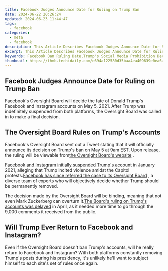 ```yaml
---
title: Facebook Judges Announce Date for Ruling on Trump Ban
date: 2024-06-22 20:26:24
updated: 2024-06-23 11:44:47
tags:
  - facebook
categories:
  - meta
  - facebook
description: This Article Describes Facebook Judges Announce Date for Ruling on Trump Ban
excerpt: This Article Describes Facebook Judges Announce Date for Ruling on Trump Ban
keywords: Facebook Ban Ruling Date,Trump's Social Media Prohibition Decision,Judicial Announcement of Presidential Account Suspension Verdict,Legal Outcome Regarding Trump’s Facebook Status,Date for Facebook Hearing on Trump's Block,High Court Resolution of Trump Ban Case,Supreme Court Judgment on Former President's Facebook Restriction
thumbnail: https://thmb.techidaily.com/e694a122580d35baa4ea409639e0ea6a835876b9d9b87e9c40850a4f81b5f21f.jpg
---
```


## Facebook Judges Announce Date for Ruling on Trump Ban

 Facebook's Oversight Board will decide the fate of Donald Trump's Facebook and Instagram accounts on May 5, 2021\. After Trump was indefinitely suspended from both platforms, the Oversight Board was called in to make a final decision.

## The Oversight Board Rules on Trump's Accounts

 Facebook's Oversight Board sent out a Tweet stating that it will officially announce its decision on Trump's ban on May 5 at 9am EST. Upon release, the ruling will be viewable from[the Oversight Board's website](https://www.oversightboard.com/news/) .

[Facebook and Instagram initially suspended Trump's account](https://www.makeuseof.com/facebook-instagram-indefinitely-ban-trumps-account/) in January 2021, alleging that Trump incited violence amidst the Capitol protests.[Facebook has since referred the case to its Oversight Board](https://www.makeuseof.com/facebooks-oversight-board-determine-fate-trumps-account/) , a diverse team of experts who will objectively decide whether Trump should be permanently removed.

 The decision made by the Oversight Board will be binding, meaning that not even Mark Zuckerberg can overturn it.[The Board's ruling on Trump's accounts was delayed](https://www.makeuseof.com/facebook-oversight-board-delays-decision-trumps-suspension/) in April, as it needed more time to go through the 9,000 comments it received from the public.

## Will Trump Ever Return to Facebook and Instagram?

 Even if the Oversight Board doesn't ban Trump's accounts, will he really return to Facebook and Instagram? With both platforms constantly removing Trump's posts during his presidency, it's unlikely he'll want to subject himself to each site's set of rules once again.


<ins class="adsbygoogle"
     style="display:block"
     data-ad-format="autorelaxed"
     data-ad-client="ca-pub-7571918770474297"
     data-ad-slot="1223367746"></ins>



<ins class="adsbygoogle"
     style="display:block"
     data-ad-client="ca-pub-7571918770474297"
     data-ad-slot="8358498916"
     data-ad-format="auto"
     data-full-width-responsive="true"></ins>
